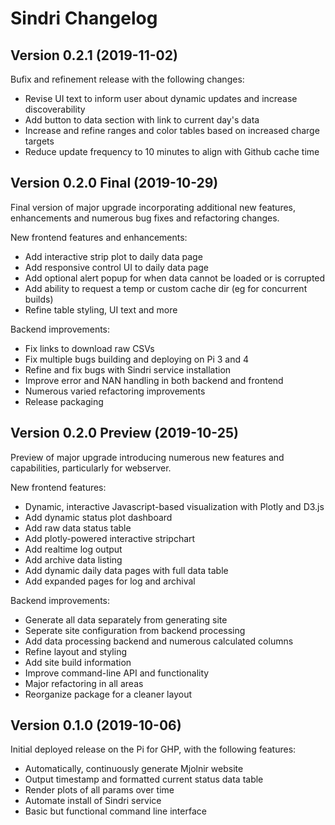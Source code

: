 # Sindri Changelog


## Version 0.2.1 (2019-11-02)

Bufix and refinement release with the following changes:

- Revise UI text to inform user about dynamic updates and increase discoverability
- Add button to data section with link to current day's data
- Increase and refine ranges and color tables based on increased charge targets
- Reduce update frequency to 10 minutes to align with Github cache time



## Version 0.2.0 Final (2019-10-29)

Final version of major upgrade incorporating additional new features, enhancements and numerous bug fixes and refactoring changes.

New frontend features and enhancements:
* Add interactive strip plot to daily data page
* Add responsive control UI to daily data page
* Add optional alert popup for when data cannot be loaded or is corrupted
* Add ability to request a temp or custom cache dir (eg for concurrent builds)
* Refine table styling, UI text and more

Backend improvements:
* Fix links to download raw CSVs
* Fix multiple bugs building and deploying on Pi 3 and 4
* Refine and fix bugs with Sindri service installation
* Improve error and NAN handling in both backend and frontend
* Numerous varied refactoring improvements
* Release packaging



## Version 0.2.0 Preview (2019-10-25)

Preview of major upgrade introducing numerous new features and capabilities, particularly for webserver.

New frontend features:
* Dynamic, interactive Javascript-based visualization with Plotly and D3.js
* Add dynamic status plot dashboard
* Add raw data status table
* Add plotly-powered interactive stripchart
* Add realtime log output
* Add archive data listing
* Add dynamic daily data pages with full data table
* Add expanded pages for log and archival

Backend improvements:
* Generate all data separately from generating site
* Seperate site configuration from backend processing
* Add data processing backend and numerous calculated columns
* Refine layout and styling
* Add site build information
* Improve command-line API and functionality
* Major refactoring in all areas
* Reorganize package for a cleaner layout



## Version 0.1.0 (2019-10-06)

Initial deployed release on the Pi for GHP, with the following features:

* Automatically, continuously generate Mjolnir website
* Output timestamp and formatted current status data table
* Render plots of all params over time
* Automate install of Sindri service
* Basic but functional command line interface

